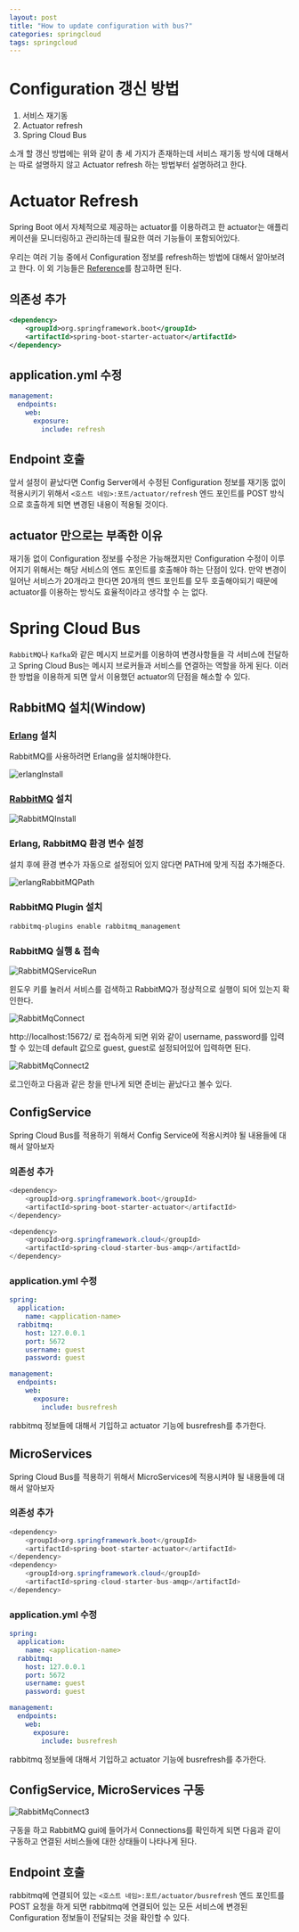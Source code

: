 ```yaml
---
layout: post
title: "How to update configuration with bus?"
categories: springcloud
tags: springcloud
---
```


# Configuration 갱신 방법

1. 서비스 재기동
2. Actuator refresh
3. Spring Cloud Bus

소개 할 갱신 방법에는 위와 같이 총 세 가지가 존재하는데 서비스 재기동 방식에 대해서는 따로 설명하지 않고 Actuator refresh 하는 방법부터 설명하려고 한다.

# Actuator Refresh

Spring Boot 에서 자체적으로 제공하는 actuator를 이용하려고 한 actuator는 애플리케이션을 모니터링하고 관리하는데 필요한 여러 기능들이 포함되어있다.

우리는 여러 기능 중에서 Configuration 정보를 refresh하는 방법에 대해서 알아보려고 한다. 이 외 기능들은 [Reference](https://docs.spring.io/spring-boot/docs/current/reference/html/production-ready-features.html)를 참고하면 된다.

## 의존성 추가

``` xml
<dependency>
    <groupId>org.springframework.boot</groupId>
    <artifactId>spring-boot-starter-actuator</artifactId>
</dependency>
```

## application.yml 수정

``` yml
management:
  endpoints:
    web:
      exposure:
        include: refresh
```

## Endpoint 호출

앞서 설정이 끝났다면 Config Server에서 수정된 Configuration 정보를 재기동 없이 적용시키기 위해서 `<호스트 네임>:포트/actuator/refresh` 엔드 포인트를 POST 방식으로 호출하게 되면 변경된 내용이 적용될 것이다.

## actuator 만으로는 부족한 이유

재기동 없이 Configuration 정보를 수정은 가능해졌지만 Configuration 수정이 이루어지기 위해서는 해당 서비스의 엔드 포인트를 호출해야 하는 단점이 있다. 만약 변경이 일어난 서비스가 20개라고 한다면 20개의 엔드 포인트를 모두 호출해야되기 때문에 actuator를 이용하는 방식도 효율적이라고 생각할 수 는 없다.

# Spring Cloud Bus

`RabbitMQ`나 `Kafka`와 같은 메시지 브로커를 이용하여 변경사항들을 각 서비스에 전달하고 Spring Cloud Bus는 메시지 브로커들과 서비스를 연결하는 역할을 하게 된다. 이러한 방법을 이용하게 되면 앞서 이용했던 actuator의 단점을 해소할 수 있다.

## RabbitMQ 설치(Window)

### [Erlang](https://www.erlang.org/downloads) 설치

RabbitMQ를 사용하려면 Erlang을 설치해야한다.

![erlangInstall](/assets/postImages/ConfigRefreshMethod/erlangInstall.PNG)

### [RabbitMQ](https://www.rabbitmq.com/install-windows.html#installer) 설치

![RabbitMQInstall](/assets/postImages/ConfigRefreshMethod/RabbitMQInstall.PNG)

### Erlang, RabbitMQ 환경 변수 설정

설치 후에 환경 변수가 자동으로 설정되어 있지 않다면 PATH에 맞게 직접 추가해준다.

![erlangRabbitMQPath](/assets/postImages/ConfigRefreshMethod/erlangRabbitMQPath.PNG)

### RabbitMQ Plugin 설치

``` bash
rabbitmq-plugins enable rabbitmq_management
```

### RabbitMQ 실행 & 접속

![RabbitMQServiceRun](/assets/postImages/ConfigRefreshMethod/RabbitMQServiceRun.PNG)

윈도우 키를 눌러서 서비스를 검색하고 RabbitMQ가 정상적으로 실행이 되어 있는지 확인한다.

![RabbitMqConnect](/assets/postImages/ConfigRefreshMethod/RabbitMqConnect.PNG)

http://localhost:15672/ 로 접속하게 되면 위와 같이 username, password를 입력할 수 있는데 default 값으로 guest, guest로 설정되어있어 입력하면 된다.

![RabbitMqConnect2](/assets/postImages/ConfigRefreshMethod/RabbitMqConnect2.PNG)

로그인하고 다음과 같은 창을 만나게 되면 준비는 끝났다고 볼수 있다.

## ConfigService

Spring Cloud Bus를 적용하기 위해서 Config Service에 적용시켜야 될 내용들에 대해서 알아보자

### 의존성 추가

``` java
<dependency>
    <groupId>org.springframework.boot</groupId>
    <artifactId>spring-boot-starter-actuator</artifactId>
</dependency>

<dependency>
    <groupId>org.springframework.cloud</groupId>
    <artifactId>spring-cloud-starter-bus-amqp</artifactId>
</dependency>
```

### application.yml 수정

``` yml
spring:
  application:
    name: <application-name>
  rabbitmq:
    host: 127.0.0.1
    port: 5672
    username: guest
    password: guest

management:
  endpoints:
    web:
      exposure:
        include: busrefresh
```

rabbitmq 정보들에 대해서 기입하고 actuator 기능에 busrefresh를 추가한다.

## MicroServices

Spring Cloud Bus를 적용하기 위해서 MicroServices에 적용시켜야 될 내용들에 대해서 알아보자

### 의존성 추가

``` java
<dependency>
    <groupId>org.springframework.boot</groupId>
    <artifactId>spring-boot-starter-actuator</artifactId>
</dependency>
<dependency>
    <groupId>org.springframework.cloud</groupId>
    <artifactId>spring-cloud-starter-bus-amqp</artifactId>
</dependency>
```

### application.yml 수정

``` yml
spring:
  application:
    name: <application-name>
  rabbitmq:
    host: 127.0.0.1
    port: 5672
    username: guest
    password: guest

management:
  endpoints:
    web:
      exposure:
        include: busrefresh
```

rabbitmq 정보들에 대해서 기입하고 actuator 기능에 busrefresh를 추가한다.

## ConfigService, MicroServices 구동

![RabbitMqConnect3](/assets/postImages/ConfigRefreshMethod/RabbitMqConnect3.PNG)

구동을 하고 RabbitMQ gui에 들어가서 Connections를 확인하게 되면 다음과 같이 구동하고 연결된 서비스들에 대한 상태들이 나타나게 된다.

## Endpoint 호출

rabbitmq에 연결되어 있는 `<호스트 네임>:포트/actuator/busrefresh` 엔드 포인트를 POST 요청을 하게 되면 rabbitmq에 연결되어 있는 모든 서비스에 변경된 Configuration 정보들이 전달되는 것을 확인할 수 있다.
